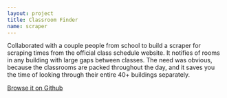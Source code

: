 ```yaml
---
layout: project
title: Classroom Finder
name: scraper
---
```


Collaborated with a couple people from school to build a scraper for scraping
times from the official class schedule website.  It notifies of rooms in any
building with large gaps between classes.  The need was obvious, because the
classrooms are packed throughout the day, and it saves you the time of looking
through their entire 40+ buildings separately.

<a href="http://www.github.com/tippenein/classroom_finder"  target='_blank'>Browse it on Github</a>

